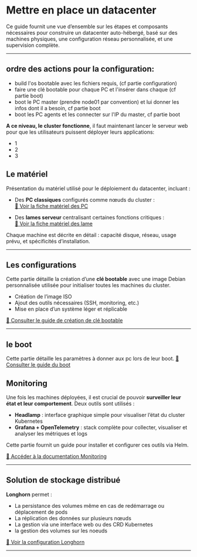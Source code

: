 # Mettre en place un datacenter

Ce guide fournit une vue d’ensemble sur les étapes et composants nécessaires pour construire un datacenter auto-hébergé, basé sur des machines physiques, une configuration réseau personnalisée, et une supervision complète.

---

## ordre des actions pour la configuration:
- build l'os bootable avec les fichiers requis, (cf partie configuration)
- faire une clé bootable pour chaque PC et l'insérer dans chaque (cf partie boot)
- boot le PC master (prendre node01 par convention) et lui donner les infos dont il a besoin, cf partie boot
- boot les PC agents et les connecter sur l'IP du master, cf partie boot

**A ce niveau, le cluster fonctionne**, il faut maintenant lancer le serveur web pour que les utilisateurs puissent déployer leurs applications:
- 1
- 2
- 3 



## Le matériel

Présentation du matériel utilisé pour le déploiement du datacenter, incluant :

- Des **PC classiques** configurés comme nœuds du cluster :  
  [📄 Voir la fiche matériel des PC](https://github.com/CharlesBouquet1011/TC_Center/blob/main/docs/admin/PC.md)

- Des **lames serveur** centralisant certaines fonctions critiques :  
  [📄 Voir la fiche matériel des lame](https://github.com/CharlesBouquet1011/TC_Center/blob/main/docs/admin/Lame.md)

Chaque machine est décrite en détail : capacité disque, réseau, usage prévu, et spécificités d’installation.

---

## Les configurations

Cette partie détaille la création d’une **clé bootable** avec une image Debian personnalisée utilisée pour initialiser toutes les machines du cluster.

- Création de l’image ISO
- Ajout des outils nécessaires (SSH, monitoring, etc.)
- Mise en place d’un système léger et réplicable

[📄 Consulter le guide de création de clé bootable](https://github.com/CharlesBouquet1011/TC_Center/blob/main/docs/admin/build_os_bootable.md)

---
## le boot

Cette partie détaille les paramètres à donner aux pc lors de leur boot.
[📄 Consulter le guide du boot](https://github.com/CharlesBouquet1011/TC_Center/blob/main/docs/admin/boot.md)

## Monitoring

Une fois les machines déployées, il est crucial de pouvoir **surveiller leur état et leur comportement**. Deux outils sont utilisés :

- **Headlamp** : interface graphique simple pour visualiser l’état du cluster Kubernetes
- **Grafana + OpenTelemetry** : stack complète pour collecter, visualiser et analyser les métriques et logs

Cette partie fournit un guide pour installer et configurer ces outils via Helm.

[📄 Accéder à la documentation Monitoring](https://github.com/CharlesBouquet1011/TC_Center/blob/main/docs/admin/monitoring.md)

---

## Solution de stockage distribué
**Longhorn** permet :

- La persistance des volumes même en cas de redémarrage ou déplacement de pods
- La réplication des données sur plusieurs nœuds
- La gestion via une interface web ou des CRD Kubernetes
- la gestion des volumes sur les noeuds

[📄 Voir la configuration Longhorn](https://github.com/CharlesBouquet1011/TC_Center/blob/main/docs/admin/longhorn.md)

---

